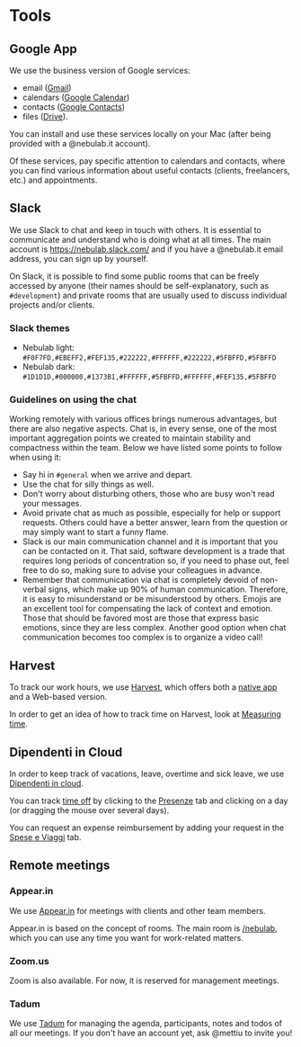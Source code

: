 # Tools

## Google App

We use the business version of Google services:

- email ([Gmail](https://mail.google.com))
- calendars ([Google Calendar](https://www.google.com/calendar/))
- contacts ([Google Contacts](https://www.google.com/contacts/))
- files ([Drive](https://drive.google.com)).

You can install and use these services locally on your Mac (after being provided with a @nebulab.it
account).

Of these services, pay specific attention to calendars and contacts, where you can find various
information about useful contacts (clients, freelancers, etc.) and appointments.

## Slack

We use Slack to chat and keep in touch with others. It is essential to communicate and understand
who is doing what at all times. The main account is https://nebulab.slack.com/ and if you have a
@nebulab.it email address, you can sign up by yourself.

On Slack, it is possible to find some public rooms that can be freely accessed by anyone (their
names should be self-explanatory, such as `#development`) and private rooms that are usually used to
discuss individual projects and/or clients.

### Slack themes

- Nebulab light: `#F0F7FD,#EBEFF2,#FEF135,#222222,#FFFFFF,#222222,#5FBFFD,#5FBFFD`
- Nebulab dark: `#1D1D1D,#000000,#1373B1,#FFFFFF,#5FBFFD,#FFFFFF,#FEF135,#5FBFFD`

### Guidelines on using the chat

Working remotely with various offices brings numerous advantages, but there are also negative
aspects. Chat is, in every sense, one of the most important aggregation points we created to
maintain stability and compactness within the team. Below we have listed some points to follow when
using it:

- Say hi in `#general` when we arrive and depart.
- Use the chat for silly things as well.
- Don't worry about disturbing others, those who are busy won't read your messages.
- Avoid private chat as much as possible, especially for help or support requests. Others could
  have a better answer, learn from the question or may simply want to start a funny flame.
- Slack is our main communication channel and it is important that you can be contacted on it. That
  said, software development is a trade that requires long periods of concentration so, if you need
  to phase out, feel free to do so, making sure to advise your colleagues in advance.
- Remember that communication via chat is completely devoid of non-verbal signs, which make up 90%
  of human communication. Therefore, it is easy to misunderstand or be misunderstood by others.
  Emojis are an excellent tool for compensating the lack of context and emotion. Those that should
  be favored most are those that express basic emotions, since they are less complex. Another good
  option when chat communication becomes too complex is to organize a video call!

## Harvest

To track our work hours, we use [Harvest](https://nebulab.harvestapp.com/), which offers both a 
[native app](https://www.getharvest.com/apps) and a Web-based version.

In order to get an idea of how to track time on Harvest, look at
[Measuring time](https://github.com/nebulab/playbook/blob/master/how-we-work/tracking-time.md).

## Dipendenti in Cloud

In order to keep track of vacations, leave, overtime and sick leave, we use
[Dipendenti in cloud](https://secure.dipendentincloud.it/app/dashboard).

You can track [time off](https://github.com/nebulab/playbook/blob/master/processes/paid-time-off-and-overtime.md) 
by clicking to the [Presenze](https://secure.dipendentincloud.it/app/timesheet) tab and clicking on 
a day (or dragging the mouse over several days).

You can request an expense reimbursement by adding your request in the 
[Spese e Viaggi](https://secure.dipendentincloud.it/app/expenses) tab.

## Remote meetings

### Appear.in

We use [Appear.in](https://appear.in/) for meetings with clients and other team members.

Appear.in is based on the concept of rooms. The main room is [/nebulab](https://appear.in/nebulab),
which you can use any time you want for work-related matters.

### Zoom.us

Zoom is also available. For now, it is reserved for management meetings.

### Tadum

We use [Tadum](https://tadum.app) for managing the agenda, participants, notes and todos of all our
meetings. If you don't have an account yet, ask @mettiu to invite you!
